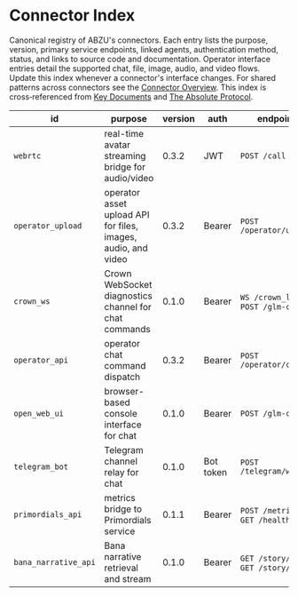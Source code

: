 # Connector Index

Canonical registry of ABZU's connectors. Each entry lists the purpose, version,
primary service endpoints, linked agents, authentication method, status, and
links to source code and documentation. Operator interface entries detail the
supported chat, file, image, audio, and video flows. Update this index whenever
a connector's interface changes. For shared patterns across connectors see the
[Connector Overview](README.md). This index is cross‑referenced from
[Key Documents](../KEY_DOCUMENTS.md) and
[The Absolute Protocol](../The_Absolute_Protocol.md).

| id | purpose | version | auth | endpoints | linked agents | status | code | docs |
| --- | --- | --- | --- | --- | --- | --- | --- | --- |
| `webrtc` | real-time avatar streaming bridge for audio/video | 0.3.2 | JWT | `POST /call` | Nazarick Web Console | Experimental | [connectors/webrtc_connector.py](../../connectors/webrtc_connector.py) | [nazarick_web_console.md](../nazarick_web_console.md) |
| `operator_upload` | operator asset upload API for files, images, audio, and video | 0.3.2 | Bearer | `POST /operator/upload` | RAZAR | Experimental | [operator_api.py](../../operator_api.py) | [operator_protocol.md](../operator_protocol.md) |
| `crown_ws` | Crown WebSocket diagnostics channel for chat commands | 0.1.0 | Bearer | `WS /crown_link`, `POST /glm-command` | Crown | Experimental | [razar/crown_link.py](../../razar/crown_link.py) | [RAZAR_AGENT.md](../RAZAR_AGENT.md) |
| `operator_api` | operator chat command dispatch | 0.3.2 | Bearer | `POST /operator/command` | Orchestration Master | Experimental | [operator_api.py](../../operator_api.py) | [operator_protocol.md](../operator_protocol.md) |
| `open_web_ui` | browser-based console interface for chat | 0.1.0 | Bearer | `POST /glm-command` | Crown | Experimental | [server.py](../../server.py) | [open_web_ui.md](../open_web_ui.md) |
| `telegram_bot` | Telegram channel relay for chat | 0.1.0 | Bot token | `POST /telegram/webhook` | Nazarick Agents | Experimental | [communication/telegram_bot.py](../../communication/telegram_bot.py) | [communication_interfaces.md](../communication_interfaces.md) |
| `primordials_api` | metrics bridge to Primordials service | 0.1.1 | Bearer | `POST /metrics`, `GET /health` | Primordials | Experimental | [connectors/primordials_api.py](../../connectors/primordials_api.py) | [primordials_service.md](../primordials_service.md) |
| `bana_narrative_api` | Bana narrative retrieval and stream | 0.1.0 | Bearer | `GET /story/log`, `GET /story/stream` | vector_memory | Experimental | [bana/narrative_api.py](../../bana/narrative_api.py) | [nazarick_narrative_system.md](../nazarick_narrative_system.md) |
